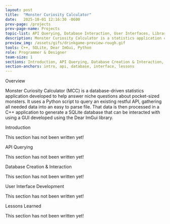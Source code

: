 ```yaml
---
layout: post
title:  "Monster Curiosity Calculator"
date:   2025-10-01 12:16:30 -0600
prev-page: /projects
prev-page-name: Projects
topic-list: API Querying, Database Interaction, User Interfaces, Libraries
description: Monster Curiosity Calculator is a statistics application created in C++. It utilizes the DearImGui library to facilitate user interaction with an SQLite database that is populated with data about pocket-sized monsters!
preview_img: /assets/gifs/drinkgame-preview-rough.gif
tools: C++, SQLite, Dear ImGui, Python 
role: Programmer & Designer
team-size: 1
sections: Introduction, API Querying, Database Creation & Interaction, User Interface Development, Lessons
section-anchors: intro, api, database, interface, lessons
---
```


<div class="overview">
    <span class="overview-title">Overview</span>
    <br>
    <p>
        <span class="book-title">Monster Curiosity Calculator (MCC)</span> is a <span class="accent">database-driven</span> statistics application developed to help answer niche questions about pocket-sized monsters. It uses a <span class="accent">Python</span> script to query an existing <span class="accent">restful API</span>, gathering all needed data into an easy to parse file. That data is then processed in a <span class="accent">C++</span> application to generate a <span class="accent">SQLite database</span> that can be interacted with using a GUI developed using the <span class="accent">Dear ImGui</span> library.
    </p>
</div>

<span class="anchor" id="intro"></span>
<div>
<p class="section-title">
Introduction
</p>

<p>
This section has not been written yet!
</p>     

<span class="anchor" id="api"></span>
<div>
<p class="section-title">
API Querying
</p>

<p>
This section has not been written yet!
</p>     

<span class="anchor" id="database"></span>
<div>
<p class="section-title">
Database Creation & Interaction
</p>

<p>
This section has not been written yet!
</p>     

<span class="anchor" id="interface"></span>
<div>
<p class="section-title">
User Interface Development
</p>

<p>
This section has not been written yet!
</p>     

<span class="anchor" id="lessons"></span>
<div>
<p class="section-title">
Lessons Learned
</p>

<p>
This section has not been written yet!
</p>    

